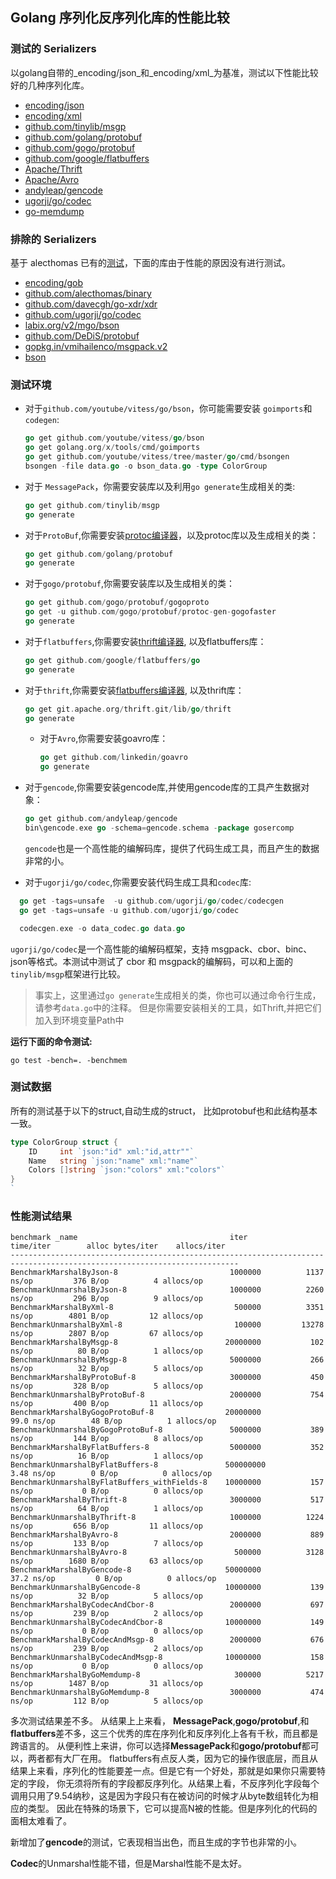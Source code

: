 ## Golang 序列化反序列化库的性能比较

### 测试的 Serializers

以golang自带的_encoding/json_和_encoding/xml_为基准，测试以下性能比较好的几种序列化库。

- [encoding/json](http://golang.org/pkg/encoding/json/)
- [encoding/xml](http://golang.org/pkg/encoding/xml/)
- [github.com/tinylib/msgp](http://github.com/tinylib/msgp)
- [github.com/golang/protobuf](http://github.com/golang/protobuf)
- [github.com/gogo/protobuf](http://github.com/gogo/protobuf)
- [github.com/google/flatbuffers](http://github.com/google/flatbuffers)
- [Apache/Thrift](https://github.com/apache/thrift/tree/master/lib/go)
- [Apache/Avro](https://github.com/linkedin/goavro)
- [andyleap/gencode](https://github.com/andyleap/gencode)
- [ugorji/go/codec](https://github.com/ugorji/go/tree/master/codec)
- [go-memdump](https://github.com/alexflint/go-memdump)

### 排除的 Serializers

基于 alecthomas 已有的[测试](https://github.com/alecthomas/go_serialization_benchmarks)，下面的库由于性能的原因没有进行测试。

- [encoding/gob](http://golang.org/pkg/encoding/gob/)
- [github.com/alecthomas/binary](http://github.com/alecthomas/binary)
- [github.com/davecgh/go-xdr/xdr](http://github.com/davecgh/go-xdr/xdr)
- [github.com/ugorji/go/codec](http://github.com/ugorji/go/codec)
- [labix.org/v2/mgo/bson](http://labix.org/v2/mgo/bson)
- [github.com/DeDiS/protobuf](http://github.com/DeDiS/protobuf)
- [gopkg.in/vmihailenco/msgpack.v2](http://gopkg.in/vmihailenco/msgpack.v2)
- [bson](http://github.com/micro/go-bson)

### 测试环境

- 对于`github.com/youtube/vitess/go/bson`，你可能需要安装 `goimports`和`codegen`:

  ```go
  go get github.com/youtube/vitess/go/bson
  go get golang.org/x/tools/cmd/goimports
  go get github.com/youtube/vitess/tree/master/go/cmd/bsongen
  bsongen -file data.go -o bson_data.go -type ColorGroup
  ```

- 对于 `MessagePack`，你需要安装库以及利用`go generate`生成相关的类:

  ```go
  go get github.com/tinylib/msgp
  go generate
  ```

- 对于`ProtoBuf`,你需要安装[protoc编译器](https://github.com/google/protobuf/releases)，以及protoc库以及生成相关的类：

  ```go
  go get github.com/golang/protobuf
  go generate
  ```

- 对于`gogo/protobuf`,你需要安装库以及生成相关的类：

  ```go
  go get github.com/gogo/protobuf/gogoproto
  go get -u github.com/gogo/protobuf/protoc-gen-gogofaster
  go generate
  ```

- 对于`flatbuffers`,你需要安装[thrift编译器](https://thrift.apache.org/download), 以及flatbuffers库：

  ```go
  go get github.com/google/flatbuffers/go
  go generate
  ```

- 对于`thrift`,你需要安装[flatbuffers编译器](https://github.com/google/flatbuffers/releases), 以及thrift库：

  ```go
  go get git.apache.org/thrift.git/lib/go/thrift
  go generate
  ```

  - 对于`Avro`,你需要安装goavro库：

    ```go
    go get github.com/linkedin/goavro
    go generate
    ```

- 对于`gencode`,你需要安装gencode库,并使用gencode库的工具产生数据对象：

  ```go
  go get github.com/andyleap/gencode
  bin\gencode.exe go -schema=gencode.schema -package gosercomp
  ```

  `gencode`也是一个高性能的编解码库，提供了代码生成工具，而且产生的数据非常的小。

- 对于`ugorji/go/codec`,你需要安装代码生成工具和`codec`库:

```go
  go get -tags=unsafe  -u github.com/ugorji/go/codec/codecgen
  go get -tags=unsafe -u github.com/ugorji/go/codec

  codecgen.exe -o data_codec.go data.go
```

`ugorji/go/codec`是一个高性能的编解码框架，支持 msgpack、cbor、binc、json等格式。本测试中测试了 cbor  和 msgpack的编解码，可以和上面的 `tinylib/msgp`框架进行比较。

> 事实上，这里通过`go generate`生成相关的类，你也可以通过命令行生成，请参考`data.go`中的注释。 但是你需要安装相关的工具，如Thrift,并把它们加入到环境变量Path中

**运行下面的命令测试:**

```
go test -bench=. -benchmem
```

### 测试数据

所有的测试基于以下的struct,自动生成的struct， 比如protobuf也和此结构基本一致。

```go
type ColorGroup struct {
    ID     int `json:"id" xml:"id,attr""`
    Name   string `json:"name" xml:"name"`
    Colors []string `json:"colors" xml:"colors"`
}
`
```

### 性能测试结果

```
benchmark _name                                  iter          time/iter        alloc bytes/iter    allocs/iter
-------------------------------------------------------------------------------------------------------------------------
BenchmarkMarshalByJson-8                       	 1000000	      1137 ns/op	     376 B/op	       4 allocs/op
BenchmarkUnmarshalByJson-8                     	 1000000	      2260 ns/op	     296 B/op	       9 allocs/op
BenchmarkMarshalByXml-8                        	  500000	      3351 ns/op	    4801 B/op	      12 allocs/op
BenchmarkUnmarshalByXml-8                      	  100000	     13278 ns/op	    2807 B/op	      67 allocs/op
BenchmarkMarshalByMsgp-8                       	20000000	       102 ns/op	      80 B/op	       1 allocs/op
BenchmarkUnmarshalByMsgp-8                     	 5000000	       266 ns/op	      32 B/op	       5 allocs/op
BenchmarkMarshalByProtoBuf-8                   	 3000000	       450 ns/op	     328 B/op	       5 allocs/op
BenchmarkUnmarshalByProtoBuf-8                 	 2000000	       754 ns/op	     400 B/op	      11 allocs/op
BenchmarkMarshalByGogoProtoBuf-8               	20000000	        99.0 ns/op	      48 B/op	       1 allocs/op
BenchmarkUnmarshalByGogoProtoBuf-8             	 5000000	       389 ns/op	     144 B/op	       8 allocs/op
BenchmarkMarshalByFlatBuffers-8                	 5000000	       352 ns/op	      16 B/op	       1 allocs/op
BenchmarkUnmarshalByFlatBuffers-8              	500000000	         3.48 ns/op	       0 B/op	       0 allocs/op
BenchmarkUnmarshalByFlatBuffers_withFields-8   	10000000	       157 ns/op	       0 B/op	       0 allocs/op
BenchmarkMarshalByThrift-8                     	 3000000	       517 ns/op	      64 B/op	       1 allocs/op
BenchmarkUnmarshalByThrift-8                   	 1000000	      1224 ns/op	     656 B/op	      11 allocs/op
BenchmarkMarshalByAvro-8                       	 2000000	       889 ns/op	     133 B/op	       7 allocs/op
BenchmarkUnmarshalByAvro-8                     	  500000	      3128 ns/op	    1680 B/op	      63 allocs/op
BenchmarkMarshalByGencode-8                    	50000000	        37.2 ns/op	       0 B/op	       0 allocs/op
BenchmarkUnmarshalByGencode-8                  	10000000	       139 ns/op	      32 B/op	       5 allocs/op
BenchmarkMarshalByCodecAndCbor-8               	 2000000	       697 ns/op	     239 B/op	       2 allocs/op
BenchmarkUnmarshalByCodecAndCbor-8             	10000000	       149 ns/op	       0 B/op	       0 allocs/op
BenchmarkMarshalByCodecAndMsgp-8               	 2000000	       676 ns/op	     239 B/op	       2 allocs/op
BenchmarkUnmarshalByCodecAndMsgp-8             	10000000	       158 ns/op	       0 B/op	       0 allocs/op
BenchmarkMarshalByGoMemdump-8                  	  300000	      5217 ns/op	    1487 B/op	      31 allocs/op
BenchmarkUnmarshalByGoMemdump-8                	 3000000	       474 ns/op	     112 B/op	       5 allocs/op
```

多次测试结果差不多。 从结果上上来看， **MessagePack**,**gogo/protobuf**,和**flatbuffers**差不多，这三个优秀的库在序列化和反序列化上各有千秋，而且都是跨语言的。 从便利性上来讲，你可以选择**MessagePack**和**gogo/protobuf**都可以，两者都有大厂在用。 flatbuffers有点反人类，因为它的操作很底层，而且从结果上来看，序列化的性能要差一点。但是它有一个好处，那就是如果你只需要特定的字段， 你无须将所有的字段都反序列化。从结果上看，不反序列化字段每个调用只用了9.54纳秒，这是因为字段只有在被访问的时候才从byte数组转化为相应的类型。 因此在特殊的场景下，它可以提高N被的性能。但是序列化的代码的面相太难看了。

新增加了**gencode**的测试，它表现相当出色，而且生成的字节也非常的小。

**Codec**的Unmarshal性能不错，但是Marshal性能不是太好。
